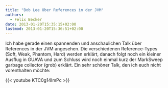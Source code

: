 ```yaml
---
title: "Bob Lee über References in der JVM"
authors:
  - Felix Becker
date: 2013-01-20T15:35:15+02:00
lastmod: 2013-01-20T15:36:51+02:00
---
```


Ich habe gerade einen spannenden und anschaulichen Talk über References in der JVM angesehen. Die verschiedenen Reference-Types (Soft, Weak, Phantom, Hard) werden erklärt, danach folgt noch ein kleiner Ausflug in GUAVA und zum Schluss wird noch einmal kurz der MarkSweep garbage collector (grob) erklärt. Ein sehr schöner Talk, den ich euch nicht vorenthalten möchte:

{{< youtube KTC0g14ImPc >}}
